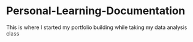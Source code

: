 # Personal-Learning-Documentation
This is where I started my portfolio building while taking my data analysis class
